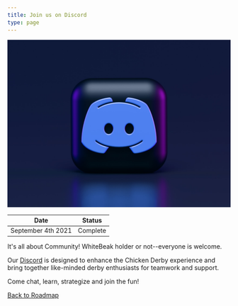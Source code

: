```yaml
---
title: Join us on Discord
type: page
---
```


![Public Discord](/images/roadmap/public-discord.jpeg "Public Discord")

| Date               | Status    |
| ------------------ | --------- |
| September 4th 2021 | Complete  |

It's all about Community! WhiteBeak holder or not--everyone is welcome.

Our [Discord](https://discord.gg/4DhfT6Dnqg) is designed to enhance the Chicken Derby experience and bring together like-minded derby enthusiasts for teamwork and support.

Come chat, learn, strategize and join the fun!

[Back to Roadmap](/roadmap)
